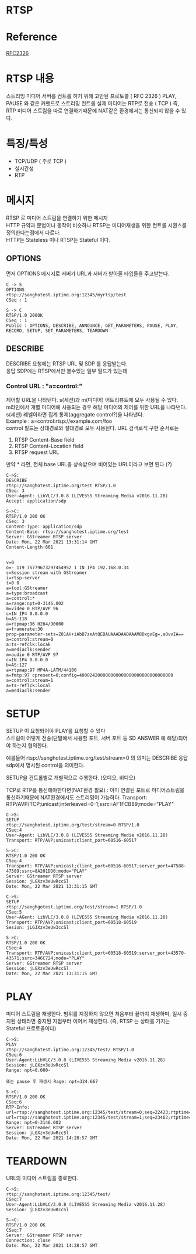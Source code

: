 # RTSP

# Reference
[RFC2326](https://tools.ietf.org/html/rfc2326)
# RTSP 내용
스트리밍 미디어 서버를 컨트롤 하기 위해 고안된 프로토콜 ( RFC 2326 )
PLAY, PAUSE 와 같은 커맨드로 스트리밍 컨트롤
실제 미디어는 RTP로 전송 ( TCP ) 즉, RTP 미디어 스트림을 따로 연결하기때문에 NAT같은 환경에서는 통신되지 않을 수 있다.

# 특징/특성
- TCP/UDP ( 주로 TCP )
- 실시간성
- RTP


# 메시지
RTSP 로 미디어 스트림을 연결하기 위한 메시지   
HTTP 규약과 문법이나 동작이 비슷하나 RTSP는 미디어재생을 위한 컨트롤 시퀀스를 정의한다는점에서 다르다.    
HTTP는 Stateless 이나 RTSP는 Stateful 이다.  
## OPTIONS
먼저 OPTIONS 메시지로 서버가 URL과 서버가 받아줄 타입들을 주고받는다.
```
C -> S
OPTIONS
rtsp://sanghotest.iptime.org:12345/myrtsp/test
CSeq : 1

S -> C
RTSP/1.0 200OK
CSeq : 1
Public : OPTIONS, DESCRIBE, ANNOUNCE, GET_PARAMETERS, PAUSE, PLAY, RECORD, SETUP, SET_PARAMETERS, TEARDOWN
```

## DESCRIBE
DESCRIBE 요청에는 RTSP URL 및 SDP 를 응답받는다.    
응답 SDP에는 RTSP에서만 볼수있는 일부 필드가 있는데   
### Control URL : "a=control:"   
제어할 URL을 나타낸다. s(세션)과 m(미디어) 어트리뷰트에 모두 사용될 수 있다.   
m라인에서 개별 미디어에 사용되는 경우 해당 미디어의 제어를 위한 URL을 나타낸다.  
s(세션) 레벨이라면 집계 통제(aggregate control?)을 나타낸다.  
Example : a=control:rtsp://example.com/foo   
control 필드는 상대경로와 절대경로 모두 사용된다. URL 검색로직 구현 순서로는 
1. RTSP Content-Base field
2. RTSP Content-Location field
3. RTSP request URL

만약 * 라면, 전체 base URL을 상속받으며 비어있는 URL이라고 보면 된다 (?)

```
C->S: 
DESCRIBE 
rtsp://sanghotest.iptime.org/test RTSP/1.0
CSeq: 3
User-Agent: LibVLC/3.0.8 (LIVE555 Streaming Media v2016.11.28)
Accept: application/sdp

S->C: 
RTSP/1.0 200 OK
CSeq: 3
Content-Type: application/sdp
Content-Base: rtsp://sanghotest.iptime.org/test
Server: GStreamer RTSP server 
Date: Mon, 22 Mar 2021 13:31:14 GMT
Content-Length:661


v=0
o=- 119 75779673297454952 1 IN IP4 192.168.0.34
s=Session stream with GStreamer
i=rtsp-server
t=0 0
a=tool:GStreamer
a=type:broadcast
a=control:*
a=range:npt=0-3146.002
m=video 0 RTP/AVP 96
c=IN IP4 0.0.0.0 
b=AS:118
a=rtpmap:96 H264/90000 
a=framerate:30 
prop-parameter-sets=Z01AH+iAbB7zeAtQEBAUAAADAAQAAAM8DxgxEg=,aOvvIA==
a=control:stream=0
a:ts-refclk:locak
a=mediaclk:sender
m=audio 0 RTP/AVP 97
c=IN IP4 0.0.0.0
b=AS:127
a=rtpmap:97 MP4A-LATM/44100
a=fmtp:97 cpresent=0;config=400024200000000000000000000000000000
a=control:stream=1
a=ts-reflck:local
a=mediaclk:sender
```

# SETUP
SETUP 이 요청되어야 PLAY를 요청할 수 있다   
스트림이 어떻게 전송(단말에서 사용할 포트, 서버 포트 등 SD ANSWER 에 해당)되어야 하는지 협의한다.   

예를들어 rtsp://sanghotest.iptime.org/test/stream=0 의 의미는 DESCRIBE 응답 sdp에서 명시된 control을 의미한다. 

SETUP을 컨트롤별로 개별적으로 수행한다. (오디오, 비디오)

TCP로 RTP를 통신해야한다면(NAT환경 필요) : 이미 연결된 포트로 미디어스트림을 통신하기때문에 NAT환경에서도 스트리밍이 가능하다.
Transport: RTP/AVP/TCP;unicast;interleaved=0-1;ssrc=AF1FCB89;mode="PLAY"


```
C->S:  
SETUP 
rtsp://sanghotest.iptime.org/test/stream=0 RTSP/1.0
CSeq:4
User-Agent: LibVLC/3.0.8 (LIVE555 Streaming Media v2016.11.28)
Transport: RTP/AVP;unicast;client_port=60516-60517

S->C:  
RTSP/1.0 200 OK
CSeq:4
Transport: RTP/AVP;unicast;client_port=60516-60517;server_port=47588-47589;ssrc=8A201DD0;mode="PLAY"
Server: GStreamer RTSP server
Session: jLGXzv3eUwRccSl
Date: Mon, 22 Mar 2021 13:31:15 GMT

C->S:
SETUP 
rtsp://sanghgotest.iptime.org/test/stream=1 RTSP/1.0
CSeq:5
User-AGent: LibVLC/3.0.8 (LIVE555 Streaming Media v2016.11.28)
Transport: RTP/AVP;unicast;client_port=60518-60519
Sesion: jLGJXzv3eUw3ccSl

S->C:
RTSP/1.0 200 OK
CSeq:4
Transport: RTP/AVP;unicast;client_port=60518-60519;server_port=43570-43571;ssrc=346C724;mode="PLAY"
Server: GStreamer RTSP server
Session: jLGXzv3eUwRccSl
Date: Mon, 22 Mar 2021 13:31:15 GMT
```

# PLAY
미디어 스트림을 재생한다. 범위를 지정하지 않으면 처음부터 끝까지 재생하며, 일시 중지된 상태라면 중지된 지점부터 이어서 재생한다. (즉, RTSP 는 상태를 가지는 Stateful 프로토콜이다)
```
C->S:  
PLAY 
rtsp://sanghotest.iptime.org:12345/test/ RTSP/1.0
CSeq:6
User-Agent:LibVLC/3.0.8 (LIVE555 Streaming Media v2016.11.28)
Session: jLGXzv3eUwRccSl
Range: npt=0.000-

또는 pause 후 재생시 Rage: npt=324.667

S->C:
RTSP/1.0 200 OK
CSeq:6
RTP-Info: url=rtsp://sanghotest.iptime.org:12345/test/stream=0;seq=22423;rtptime=2551474179, url=rtsp://sanghotest.iptime.org:12345/test/stream=1;seq=23462;rtptime=1385494271
Range: npt=0-3146.002
Server: GStreamer RTSP server
Session: jLGXzv3eUwRccSl
Date: Mon, 22 Mar 2021 14:28:57 GMT
```

# TEARDOWN
URL의 미디어 스트림을 종료한다.
```
C->S:
rtsp://sanghotest.iptime.org:12345/test/
CSeq:7
User-Agent:LibVLC/3.0.8 (LIVE555 Streaming Media v2016.11.28)
Session: jLGXzv3eUwRccSl

S->C:
RTSP/1.0 200 OK
CSeq:7
Server: GStreamer RTSP server
Connection: close
Date: Mon, 22 Mar 2021 14:28:57 GMT

```